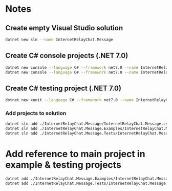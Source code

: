 # Notes

## Create empty Visual Studio solution
```sh
dotnet new sln --name InternetRelayChat.Message
```

## Create C# console projects (.NET 7.0)
```sh
dotnet new console --language C# --framework net7.0 --name InternetRelayChat.Message
dotnet new console --language C# --framework net7.0 --name InternetRelayChat.Message.Examples
```

## Create C# testing project (.NET 7.0)
```sh
dotnet new xunit --language C# --framework net7.0 --name InternetRelayChat.Message.Tests
```

### Add projects to solution
```sh
dotnet sln add ./InternetRelayChat.Message/InternetRelayChat.Message.csproj
dotnet sln add ./InternetRelayChat.Message.Examples/InternetRelayChat.Message.Examples.csproj
dotnet sln add ./InternetRelayChat.Message.Tests/InternetRelayChat.Message.Tests.csproj
```

# Add reference to main project in example & testing projects
```sh
dotnet add ./InternetRelayChat.Message.Examples/InternetRelayChat.Message.Examples.csproj reference ./InternetRelayChat.Message/InternetRelayChat.Message.csproj
dotnet add ./InternetRelayChat.Message.Tests/InternetRelayChat.Message.Tests.csproj reference ./InternetRelayChat.Message/InternetRelayChat.Message.csproj
```
